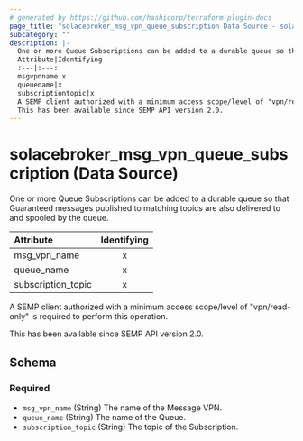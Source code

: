 ```yaml
---
# generated by https://github.com/hashicorp/terraform-plugin-docs
page_title: "solacebroker_msg_vpn_queue_subscription Data Source - solacebroker"
subcategory: ""
description: |-
  One or more Queue Subscriptions can be added to a durable queue so that Guaranteed messages published to matching topics are also delivered to and spooled by the queue.
  Attribute|Identifying
  :---|:---:
  msgvpnname|x
  queuename|x
  subscriptiontopic|x
  A SEMP client authorized with a minimum access scope/level of "vpn/read-only" is required to perform this operation.
  This has been available since SEMP API version 2.0.
---
```


# solacebroker_msg_vpn_queue_subscription (Data Source)

One or more Queue Subscriptions can be added to a durable queue so that Guaranteed messages published to matching topics are also delivered to and spooled by the queue.


Attribute|Identifying
:---|:---:
msg_vpn_name|x
queue_name|x
subscription_topic|x



A SEMP client authorized with a minimum access scope/level of "vpn/read-only" is required to perform this operation.

This has been available since SEMP API version 2.0.



<!-- schema generated by tfplugindocs -->
## Schema

### Required

- `msg_vpn_name` (String) The name of the Message VPN.
- `queue_name` (String) The name of the Queue.
- `subscription_topic` (String) The topic of the Subscription.
